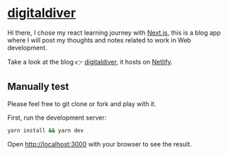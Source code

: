 # [digitaldiver](https://digitaldiver.me/)

  Hi there, I chose my react learning journey with [Next.js](https://nextjs.org/), this is a blog app where I will post my thoughts and notes related to work in Web development.
  
  Take a look at the blog 👉 [digitaldiver](https://digitaldiver.me/), it hosts on [Netlify](https://www.netlify.com/).
  
## Manually test

Please feel free to git clone or fork and play with it.

First, run the development server:

```bash
yarn install && yarn dev
```

Open [http://localhost:3000](http://localhost:3000) with your browser to see the result.
